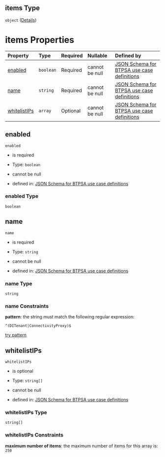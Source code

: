 ## items Type

`object` ([Details](btpsa-usecase-properties-services-items-allof-1-then-allof-37-then-allof-2-then-properties-parameters-properties-data-properties-extensionservices-items.md))

# items Properties

| Property                      | Type      | Required | Nullable       | Defined by                                                                                                                                                                                                                                                                                                                                                                                                        |
| :---------------------------- | :-------- | :------- | :------------- | :---------------------------------------------------------------------------------------------------------------------------------------------------------------------------------------------------------------------------------------------------------------------------------------------------------------------------------------------------------------------------------------------------------------- |
| [enabled](#enabled)           | `boolean` | Required | cannot be null | [JSON Schema for BTPSA use case definitions](btpsa-usecase-properties-services-items-allof-1-then-allof-37-then-allof-2-then-properties-parameters-properties-data-properties-extensionservices-items-properties-enabled.md "undefined#/properties/services/items/allOf/1/then/allOf/37/then/allOf/2/then/properties/parameters/properties/data/properties/extensionservices/items/properties/enabled")           |
| [name](#name)                 | `string`  | Required | cannot be null | [JSON Schema for BTPSA use case definitions](btpsa-usecase-properties-services-items-allof-1-then-allof-37-then-allof-2-then-properties-parameters-properties-data-properties-extensionservices-items-properties-name.md "undefined#/properties/services/items/allOf/1/then/allOf/37/then/allOf/2/then/properties/parameters/properties/data/properties/extensionservices/items/properties/name")                 |
| [whitelistIPs](#whitelistips) | `array`   | Optional | cannot be null | [JSON Schema for BTPSA use case definitions](btpsa-usecase-properties-services-items-allof-1-then-allof-37-then-allof-2-then-properties-parameters-properties-data-properties-extensionservices-items-properties-whitelistips.md "undefined#/properties/services/items/allOf/1/then/allOf/37/then/allOf/2/then/properties/parameters/properties/data/properties/extensionservices/items/properties/whitelistIPs") |

## enabled



`enabled`

*   is required

*   Type: `boolean`

*   cannot be null

*   defined in: [JSON Schema for BTPSA use case definitions](btpsa-usecase-properties-services-items-allof-1-then-allof-37-then-allof-2-then-properties-parameters-properties-data-properties-extensionservices-items-properties-enabled.md "undefined#/properties/services/items/allOf/1/then/allOf/37/then/allOf/2/then/properties/parameters/properties/data/properties/extensionservices/items/properties/enabled")

### enabled Type

`boolean`

## name



`name`

*   is required

*   Type: `string`

*   cannot be null

*   defined in: [JSON Schema for BTPSA use case definitions](btpsa-usecase-properties-services-items-allof-1-then-allof-37-then-allof-2-then-properties-parameters-properties-data-properties-extensionservices-items-properties-name.md "undefined#/properties/services/items/allOf/1/then/allOf/37/then/allOf/2/then/properties/parameters/properties/data/properties/extensionservices/items/properties/name")

### name Type

`string`

### name Constraints

**pattern**: the string must match the following regular expression:&#x20;

```regexp
^(DITenant|ConnectivityProxy)$
```

[try pattern](https://regexr.com/?expression=%5E\(DITenant%7CConnectivityProxy\)%24 "try regular expression with regexr.com")

## whitelistIPs



`whitelistIPs`

*   is optional

*   Type: `string[]`

*   cannot be null

*   defined in: [JSON Schema for BTPSA use case definitions](btpsa-usecase-properties-services-items-allof-1-then-allof-37-then-allof-2-then-properties-parameters-properties-data-properties-extensionservices-items-properties-whitelistips.md "undefined#/properties/services/items/allOf/1/then/allOf/37/then/allOf/2/then/properties/parameters/properties/data/properties/extensionservices/items/properties/whitelistIPs")

### whitelistIPs Type

`string[]`

### whitelistIPs Constraints

**maximum number of items**: the maximum number of items for this array is: `250`
